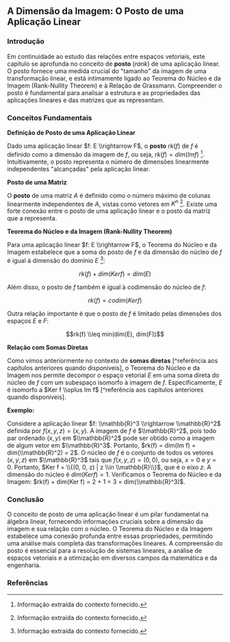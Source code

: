 ## A Dimensão da Imagem: O Posto de uma Aplicação Linear

### Introdução
Em continuidade ao estudo das relações entre espaços vetoriais, este capítulo se aprofunda no conceito de **posto** (*rank*) de uma aplicação linear. O posto fornece uma medida crucial do "tamanho" da imagem de uma transformação linear, e está intimamente ligado ao Teorema do Núcleo e da Imagem (Rank-Nullity Theorem) e à Relação de Grassmann. Compreender o posto é fundamental para analisar a estrutura e as propriedades das aplicações lineares e das matrizes que as representam.

### Conceitos Fundamentais

**Definição de Posto de uma Aplicação Linear**

Dado uma aplicação linear $f: E \\rightarrow F$, o **posto** $rk(f)$ de $f$ é definido como a dimensão da imagem de $f$, ou seja, $rk(f) = dim(Im f)$ [^1]. Intuitivamente, o posto representa o número de dimensões linearmente independentes "alcançadas" pela aplicação linear.

**Posto de uma Matriz**

O **posto** de uma matriz $A$ é definido como o número máximo de colunas linearmente independentes de $A$, vistas como vetores em $K^n$ [^1]. Existe uma forte conexão entre o posto de uma aplicação linear e o posto da matriz que a representa.

**Teorema do Núcleo e da Imagem (Rank-Nullity Theorem)**

Para uma aplicação linear $f: E \\rightarrow F$, o Teorema do Núcleo e da Imagem estabelece que a soma do posto de $f$ e da dimensão do núcleo de $f$ é igual à dimensão do domínio $E$ [^1]:

$$rk(f) + dim(Ker f) = dim(E)$$

Além disso, o posto de $f$ também é igual à codimensão do núcleo de $f$:

$$rk(f) = codim(Ker f)$$

Outra relação importante é que o posto de $f$ é limitado pelas dimensões dos espaços $E$ e $F$:

$$rk(f) \\leq min(dim(E), dim(F))$$

**Relação com Somas Diretas**

Como vimos anteriormente no contexto de **somas diretas** [^referência aos capítulos anteriores quando disponíveis], o Teorema do Núcleo e da Imagem nos permite decompor o espaço vetorial $E$ em uma soma direta do núcleo de $f$ com um subespaço isomorfo à imagem de $f$. Especificamente, $E$ é isomorfo a $Ker f \\oplus Im f$ [^referência aos capítulos anteriores quando disponíveis].

**Exemplo:**

Considere a aplicação linear $f: \\mathbb{R}^3 \\rightarrow \\mathbb{R}^2$ definida por $f(x, y, z) = (x, y)$. A imagem de $f$ é $\\mathbb{R}^2$, pois todo par ordenado $(x, y)$ em $\\mathbb{R}^2$ pode ser obtido como a imagem de algum vetor em $\\mathbb{R}^3$. Portanto, $rk(f) = dim(Im f) = dim(\\mathbb{R}^2) = 2$. O núcleo de $f$ é o conjunto de todos os vetores $(x, y, z)$ em $\\mathbb{R}^3$ tais que $f(x, y, z) = (0, 0)$, ou seja, $x = 0$ e $y = 0$. Portanto, $Ker f = \\{(0, 0, z) | z \\in \\mathbb{R}\\}$, que é o eixo $z$. A dimensão do núcleo é $dim(Ker f) = 1$.  Verificamos o Teorema do Núcleo e da Imagem: $rk(f) + dim(Ker f) = 2 + 1 = 3 = dim(\\mathbb{R}^3)$.

### Conclusão

O conceito de posto de uma aplicação linear é um pilar fundamental na álgebra linear, fornecendo informações cruciais sobre a dimensão da imagem e sua relação com o núcleo. O Teorema do Núcleo e da Imagem estabelece uma conexão profunda entre essas propriedades, permitindo uma análise mais completa das transformações lineares. A compreensão do posto é essencial para a resolução de sistemas lineares, a análise de espaços vetoriais e a otimização em diversos campos da matemática e da engenharia.

### Referências
[^1]: Informação extraída do contexto fornecido.
<!-- END -->